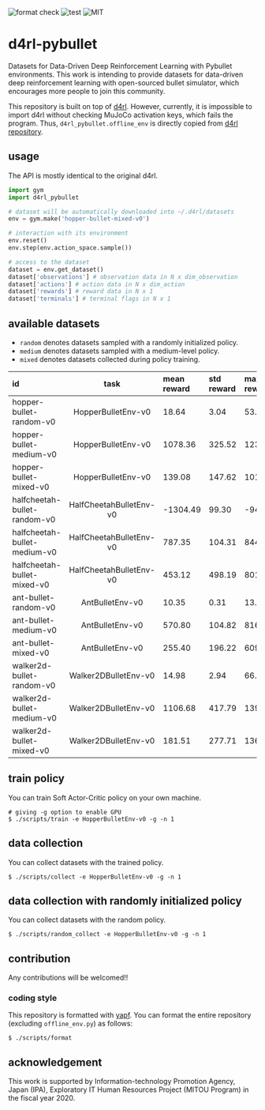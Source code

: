 ![format check](https://github.com/takuseno/d4rl-pybullet/workflows/format%20check/badge.svg)
![test](https://github.com/takuseno/d4rl-pybullet/workflows/test/badge.svg)
![MIT](https://img.shields.io/badge/license-MIT-blue)

# d4rl-pybullet
Datasets for Data-Driven Deep Reinforcement Learning with Pybullet environments.
This work is intending to provide datasets for data-driven deep reinforcement
learning with open-sourced bullet simulator, which encourages more people to
join this community.

This repository is built on top of [d4rl](https://github.com/rail-berkeley/d4rl).
However, currently, it is impossible to import d4rl without checking MuJoCo
activation keys, which fails the program.
Thus, `d4rl_pybullet.offline_env` is directly copied from [d4rl repository](https://github.com/rail-berkeley/d4rl/blob/1899859e3ebdac8f587abbe9cb1663761be69141/d4rl/offline_env.py).

## usage
The API is mostly identical to the original d4rl.
```py
import gym
import d4rl_pybullet

# dataset will be automatically downloaded into ~/.d4rl/datasets
env = gym.make('hopper-bullet-mixed-v0')

# interaction with its environment
env.reset()
env.step(env.action_space.sample())

# access to the dataset
dataset = env.get_dataset()
dataset['observations'] # observation data in N x dim_observation
dataset['actions'] # action data in N x dim_action
dataset['rewards'] # reward data in N x 1
dataset['terminals'] # terminal flags in N x 1 
```

## available datasets
- `random` denotes datasets sampled with a randomly initialized policy.
- `medium` denotes datasets sampled with a medium-level policy.
- `mixed` denotes datasets collected during policy training.

| id | task | mean reward | std reward | max reward | min reward | samples |
|:-|:-:|:-|:-|:-|:-|:-|
| hopper-bullet-random-v0 | HopperBulletEnv-v0 | 18.64 | 3.04 | 53.21 | -8.58 | 1000000 |
| hopper-bullet-medium-v0 | HopperBulletEnv-v0 | 1078.36 | 325.52 | 1238.9569 | 220.23 | 1000000 |
| hopper-bullet-mixed-v0 | HopperBulletEnv-v0 | 139.08 | 147.62 | 1019.94 | 9.15 | 59345 |
| halfcheetah-bullet-random-v0 | HalfCheetahBulletEnv-v0 | -1304.49 | 99.30 | -945.29 | -1518.58 | 1000000 |
| halfcheetah-bullet-medium-v0 | HalfCheetahBulletEnv-v0 | 787.35 | 104.31 | 844.91 | -522.57 | 1000000 |
| halfcheetah-bullet-mixed-v0 | HalfCheetahBulletEnv-v0 | 453.12 | 498.19 | 801.02 | -1428.22 | 178178 |
| ant-bullet-random-v0 | AntBulletEnv-v0 | 10.35 | 0.31 | 13.04 | 9.82 | 1000000 |
| ant-bullet-medium-v0 | AntBulletEnv-v0 | 570.80 | 104.82 | 816.79 | 70.87 | 1000000 |
| ant-bullet-mixed-v0 | AntBulletEnv-v0 | 255.40 | 196.22 | 609.66 | -32.74 | 53572 |
| walker2d-bullet-random-v0 | Walker2DBulletEnv-v0 | 14.98 | 2.94 | 66.90 | 5.73 | 1000000 |
| walker2d-bullet-medium-v0 | Walker2DBulletEnv-v0 | 1106.68 | 417.79 | 1394.38 | 16.00 | 1000000 |
| walker2d-bullet-mixed-v0 | Walker2DBulletEnv-v0 | 181.51 | 277.71 | 1363.94 | 9.45 | 89772 |

## train policy
You can train Soft Actor-Critic policy on your own machine.
```
# giving -g option to enable GPU
$ ./scripts/train -e HopperBulletEnv-v0 -g -n 1
```

## data collection
You can collect datasets with the trained policy.
```
$ ./scripts/collect -e HopperBulletEnv-v0 -g -n 1
```

## data collection with randomly initialized policy
You can collect datasets with the random policy.
```
$ ./scripts/random_collect -e HopperBulletEnv-v0 -g -n 1
```

## contribution
Any contributions will be welcomed!!

### coding style
This repository is formatted with [yapf](https://github.com/google/yapf).
You can format the entire repository (excluding `offline_env.py`) as follows:
```
$ ./scripts/format
```

## acknowledgement
This work is supported by Information-technology Promotion Agency, Japan
(IPA), Exploratory IT Human Resources Project (MITOU Program) in the fiscal
year 2020.
